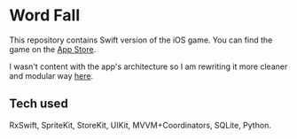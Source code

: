 # Word Fall

This repository contains Swift version of the iOS game. You can find the game on the [App Store](https://apps.apple.com/us/app/word-fall-a-game-of-words/id1665721593).

I wasn't content with the app's architecture so I am rewriting it more cleaner and modular way [here](https://github.com/eigom/WordFall-Clean).

## Tech used

RxSwift, SpriteKit, StoreKit, UIKit, MVVM+Coordinators, SQLite, Python.
